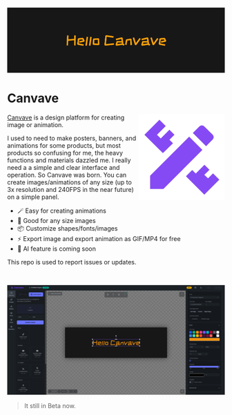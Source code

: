 ![Hello Canvave](./doc/hellocanvave.gif)

# Canvave

<img src="./doc/logo.png" style="width:200px;height:200px;" align="right"/>

[Canvave](https://canvave.com/) is a design platform for creating image or animation.

I used to need to make posters, banners, and animations for some products, but most products so confusing for me, the heavy functions and materials dazzled me. I really need a a simple and clear interface and operation. So Canvave was born. You can create images/animations of any size (up to 3x resolution and 240FPS in the near future) on a simple panel.

- 🪄 Easy for creating animations
- 🎨 Good for any size images
- 📦 Customize shapes/fonts/images
- ⚡️ Export image and export animation as GIF/MP4 for free
- 🚀 AI feature is coming soon

This repo is used to report issues or updates.

<br />

![website](./doc/screenshot.png)

> It still in Beta now.
